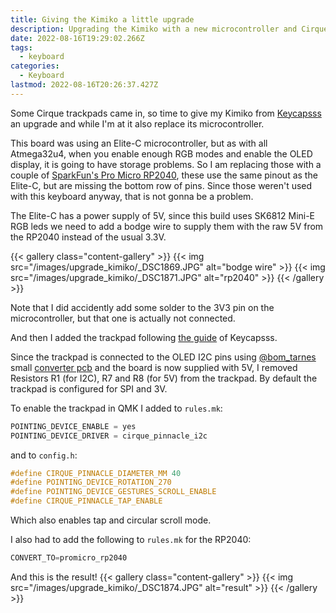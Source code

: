 ```yaml
---
title: Giving the Kimiko a little upgrade
description: Upgrading the Kimiko with a new microcontroller and Cirque trackpad
date: 2022-08-16T19:29:02.266Z
tags:
  - keyboard
categories:
  - Keyboard
lastmod: 2022-08-16T20:26:37.427Z
---
```


Some Cirque trackpads came in, so time to give my Kimiko from [Keycapsss](https://keycapsss.com) an upgrade and while I'm at it also replace its microcontroller.

This board was using an Elite-C microcontroller, but as with all Atmega32u4, when you enable enough RGB modes and enable the OLED display, it is going to have storage problems.
So I am replacing those with a couple of [SparkFun's Pro Micro RP2040](https://www.sparkfun.com/products/18288), these use the same pinout as the Elite-C, but are missing the bottom row of pins. Since those weren't used with this keyboard anyway, that is not gonna be a problem.

The Elite-C has a power supply of 5V, since this build uses SK6812 Mini-E RGB leds we need to add a bodge wire to supply them with the raw 5V from the RP2040 instead of the usual 3.3V.

{{< gallery class="content-gallery" >}}
  {{< img src="/images/upgrade_kimiko/_DSC1869.JPG" alt="bodge wire" >}}
  {{< img src="/images/upgrade_kimiko/_DSC1871.JPG" alt="rp2040" >}}
{{< /gallery >}}

Note that I did accidently add some solder to the 3V3 pin on the microcontroller, but that one is actually not connected.

And then I added the trackpad following [the guide](https://keycapsss.com/help/cirque-trackpad) of Keycapsss.

Since the trackpad is connected to the OLED I2C pins using [@bom_tarnes](https://twitter.com/bom_tarnes) small [converter pcb](https://github.com/keyboard-magpie/minimal-fpc-i2c-pcb) and the board is now supplied with 5V, I removed Resistors R1 (for I2C), R7 and R8 (for 5V) from the trackpad.
By default the trackpad is configured for SPI and 3V.

To enable the trackpad in QMK I added to `rules.mk`:
```c
POINTING_DEVICE_ENABLE = yes
POINTING_DEVICE_DRIVER = cirque_pinnacle_i2c
```
and to `config.h`:
```c
#define CIRQUE_PINNACLE_DIAMETER_MM 40
#define POINTING_DEVICE_ROTATION_270
#define POINTING_DEVICE_GESTURES_SCROLL_ENABLE
#define CIRQUE_PINNACLE_TAP_ENABLE
```
Which also enables tap and circular scroll mode.

I also had to add the following to `rules.mk` for the RP2040:
```c
CONVERT_TO=promicro_rp2040
```

And this is the result!
{{< gallery class="content-gallery" >}}
  {{< img src="/images/upgrade_kimiko/_DSC1874.JPG" alt="result" >}}
{{< /gallery >}}